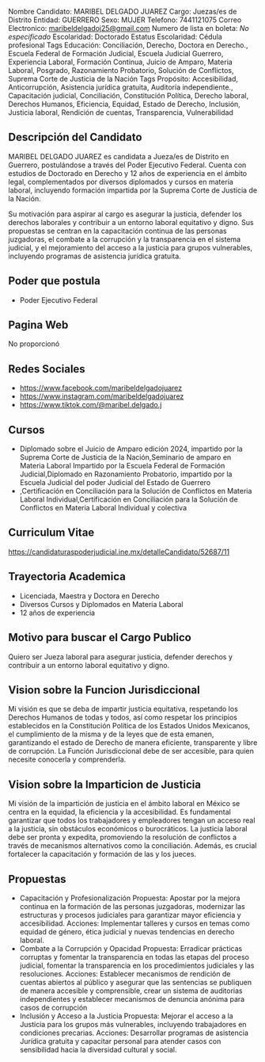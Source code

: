 Nombre Candidato: MARIBEL DELGADO JUAREZ
Cargo: Juezas/es de Distrito
Entidad: GUERRERO
Sexo: MUJER
Telefono: 7441121075
Correo Electronico: maribeldelgadoj25@gmail.com
Numero de lista en boleta: *No especificado*
Escolaridad: Doctorado
Estatus Escolaridad: Cédula profesional
Tags Educación: Conciliación, Derecho, Doctora en Derecho., Escuela Federal de Formación Judicial, Escuela Judicial Guerrero, Experiencia Laboral, Formación Continua, Juicio de Amparo, Materia Laboral, Posgrado, Razonamiento Probatorio, Solución de Conflictos, Suprema Corte de Justicia de la Nación
Tags Propósito: Accesibilidad, Anticorrupción, Asistencia jurídica gratuita, Auditoría independiente., Capacitación judicial, Conciliación, Constitución Política, Derecho laboral, Derechos Humanos, Eficiencia, Equidad, Estado de Derecho, Inclusión, Justicia laboral, Rendición de cuentas, Transparencia, Vulnerabilidad


## Descripción del Candidato 

MARIBEL DELGADO JUAREZ es candidata a Jueza/es de Distrito en Guerrero, postulándose a través del Poder Ejecutivo Federal. Cuenta con estudios de Doctorado en Derecho y 12 años de experiencia en el ámbito legal, complementados por diversos diplomados y cursos en materia laboral, incluyendo formación impartida por la Suprema Corte de Justicia de la Nación.

Su motivación para aspirar al cargo es asegurar la justicia, defender los derechos laborales y contribuir a un entorno laboral equitativo y digno. Sus propuestas se centran en la capacitación continua de las personas juzgadoras, el combate a la corrupción y la transparencia en el sistema judicial, y el mejoramiento del acceso a la justicia para grupos vulnerables, incluyendo programas de asistencia jurídica gratuita.


## Poder que postula

- Poder Ejecutivo Federal


## Pagina Web

No proporcionó


## Redes Sociales

- https://www.facebook.com/maribeldelgadojuarez
- https://www.instagram.com/maribeldelgadojuarez
- https://www.tiktok.com/@maribel.delgado.j


## Cursos

- Diplomado sobre el Juicio de Amparo edición 2024, impartido por la Suprema Corte de Justicia de la Nación,Seminario de amparo en Materia Laboral Impartido por la Escuela Federal de Formación Judicial,Diplomado en Razonamiento Probatorio, impartido por la Escuela Judicial del poder Judicial del Estado de Guerrero
- ,Certificación en Conciliación para la Solución de Conflictos en Materia Laboral Individual,Certificación en Conciliación para la Solución de Conflictos en Materia Laboral Individual y colectiva


## Curriculum Vitae

https://candidaturaspoderjudicial.ine.mx/detalleCandidato/52687/11


## Trayectoria Academica

- Licenciada, Maestra y Doctora en Derecho
- Diversos Cursos y Diplomados en Materia Laboral
- 12 años de experiencia


## Motivo para buscar el Cargo Publico

Quiero ser Jueza laboral para asegurar justicia, defender derechos y contribuir a un entorno laboral equitativo y digno.


## Vision sobre la Funcion Jurisdiccional

Mi visión es que se deba de impartir justicia equitativa, respetando los Derechos Humanos de todas y todos, así como respetar los principios establecidos en la Constitución Política de los Estados Unidos Mexicanos, el cumplimiento de la misma y de la leyes que de esta emanen, garantizando el estado de Derecho de manera eficiente, transparente y libre de corrupción. La Función Jurisdiccional debe de ser accesible, para quien necesite conocerla y comprenderla.


## Vision sobre la Imparticion de Justicia

Mi visión de la impartición de justicia en el ámbito laboral en México se centra en la equidad, la eficiencia y la accesibilidad. Es fundamental garantizar que todos los trabajadores y empleadores tengan un acceso real a la justicia, sin obstáculos económicos o burocráticos. La justicia laboral debe ser pronta y expedita, promoviendo la resolución de conflictos a través de mecanismos alternativos como la conciliación. Además, es crucial fortalecer la capacitación y formación de las y los jueces.


## Propuestas

- Capacitación y Profesionalización Propuesta: Apostar por la mejora continua en la formación de las personas juzgadoras, modernizar las estructuras y procesos judiciales para garantizar mayor eficiencia y accesibilidad. Acciones: Implementar talleres y cursos en temas como equidad de género, ética judicial y nuevas tendencias en derecho laboral.
- Combate a la Corrupción y Opacidad Propuesta: Erradicar prácticas corruptas y fomentar la transparencia en todas las etapas del proceso judicial, fomentar la transparencia en los procedimientos judiciales y las resoluciones. Acciones: Establecer mecanismos de rendición de cuentas abiertos al público y asegurar que las sentencias se publiquen de manera accesible y comprensible, crear un sistema de auditorias independientes y establecer mecanismos de denuncia anónima para casos de corrupción
- Inclusión y Acceso a la Justicia Propuesta: Mejorar el acceso a la Justicia para los grupos más vulnerables, incluyendo trabajadores en condiciones precarias. Acciones: Desarrollar programas de asistencia Jurídica gratuita y capacitar personal para atender casos con sensibilidad hacia la diversidad cultural y social.

